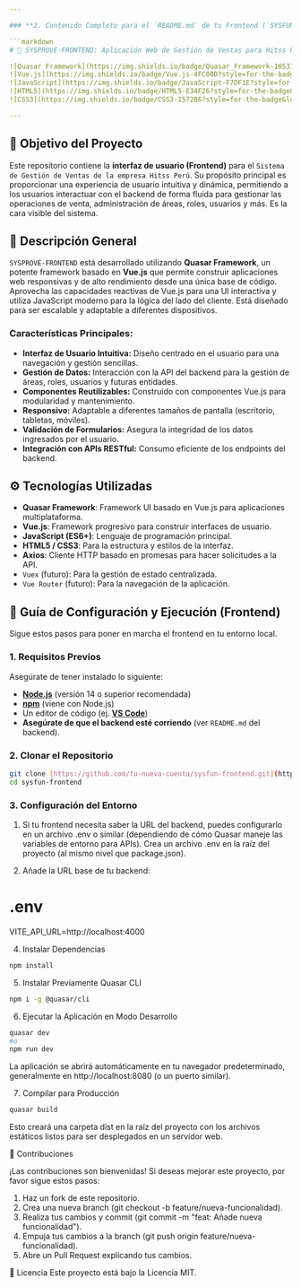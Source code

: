 ```yaml
---

### **2. Contenido Completo para el `README.md` de tu Frontend (`SYSFUN-FRONTEND`)**

```markdown
# 🎨 SYSPROVE-FRONTEND: Aplicación Web de Gestión de Ventas para Hitss Perú 🎨

![Quasar Framework](https://img.shields.io/badge/Quasar_Framework-105374?style=for-the-badge&logo=quasar&logoColor=white)
![Vue.js](https://img.shields.io/badge/Vue.js-4FC08D?style=for-the-badge&logo=vuedotjs&logoColor=white)
![JavaScript](https://img.shields.io/badge/JavaScript-F7DF1E?style=for-the-badge&logo=javascript&logoColor=black)
![HTML5](https://img.shields.io/badge/HTML5-E34F26?style=for-the-badge&logo=html5&logoColor=white)
![CSS3](https://img.shields.io/badge/CSS3-1572B6?style=for-the-badge&logo=css3&logoColor=white)

---
```


## 🎯 **Objetivo del Proyecto**

Este repositorio contiene la **interfaz de usuario (Frontend)** para el `Sistema de Gestión de Ventas de la empresa Hitss Perú`. Su propósito principal es proporcionar una experiencia de usuario intuitiva y dinámica, permitiendo a los usuarios interactuar con el backend de forma fluida para gestionar las operaciones de venta, administración de áreas, roles, usuarios y más. Es la cara visible del sistema.

## 📝 **Descripción General**

`SYSPROVE-FRONTEND` está desarrollado utilizando **Quasar Framework**, un potente framework basado en **Vue.js** que permite construir aplicaciones web responsivas y de alto rendimiento desde una única base de código. Aprovecha las capacidades reactivas de Vue.js para una UI interactiva y utiliza JavaScript moderno para la lógica del lado del cliente. Está diseñado para ser escalable y adaptable a diferentes dispositivos.

### **Características Principales:**

- **Interfaz de Usuario Intuitiva:** Diseño centrado en el usuario para una navegación y gestión sencillas.
- **Gestión de Datos:** Interacción con la API del backend para la gestión de áreas, roles, usuarios y futuras entidades.
- **Componentes Reutilizables:** Construido con componentes Vue.js para modularidad y mantenimiento.
- **Responsivo:** Adaptable a diferentes tamaños de pantalla (escritorio, tabletas, móviles).
- **Validación de Formularios:** Asegura la integridad de los datos ingresados por el usuario.
- **Integración con APIs RESTful:** Consumo eficiente de los endpoints del backend.

## ⚙️ **Tecnologías Utilizadas**

- **Quasar Framework**: Framework UI basado en Vue.js para aplicaciones multiplataforma.
- **Vue.js**: Framework progresivo para construir interfaces de usuario.
- **JavaScript (ES6+)**: Lenguaje de programación principal.
- **HTML5 / CSS3**: Para la estructura y estilos de la interfaz.
- **Axios**: Cliente HTTP basado en promesas para hacer solicitudes a la API.
- `Vuex` (futuro): Para la gestión de estado centralizada.
- `Vue Router` (futuro): Para la navegación de la aplicación.

## 🚀 **Guía de Configuración y Ejecución (Frontend)**

Sigue estos pasos para poner en marcha el frontend en tu entorno local.

### **1. Requisitos Previos**

Asegúrate de tener instalado lo siguiente:

- [**Node.js**](https://nodejs.org/es/download/) (versión 14 o superior recomendada)
- [**npm**](https://docs.npmjs.com/downloading-and-installing-node-js-and-npm) (viene con Node.js)
- Un editor de código (ej. [**VS Code**](https://code.visualstudio.com/))
- **Asegúrate de que el backend esté corriendo** (ver `README.md` del backend).

### **2. Clonar el Repositorio**

```bash
git clone [https://github.com/tu-nueva-cuenta/sysfun-frontend.git](https://github.com/tu-nueva-cuenta/sysfun-frontend.git)
cd sysfun-frontend
```

### **3. Configuración del Entorno**

1. Si tu frontend necesita saber la URL del backend, puedes configurarlo en un archivo .env o similar (dependiendo de cómo Quasar maneje las variables de entorno para APIs).
   Crea un archivo .env en la raíz del proyecto (al mismo nivel que package.json).

2. Añade la URL base de tu backend:

# .env

VITE_API_URL=http://localhost:4000

4. Instalar Dependencias

```bash
npm install
```

5. Instalar Previamente Quasar CLI

```bash
npm i -g @quasar/cli
```

6. Ejecutar la Aplicación en Modo Desarrollo

```bash
quasar dev
#o
npm run dev

```

La aplicación se abrirá automáticamente en tu navegador predeterminado, generalmente en http://localhost:8080 (o un puerto similar).

7. Compilar para Producción

```bash
quasar build

```

Esto creará una carpeta dist en la raíz del proyecto con los archivos estáticos listos para ser desplegados en un servidor web.

🤝 Contribuciones

¡Las contribuciones son bienvenidas! Si deseas mejorar este proyecto, por favor sigue estos pasos:

1.  Haz un fork de este repositorio.
2.  Crea una nueva branch (git checkout -b feature/nueva-funcionalidad).
3.  Realiza tus cambios y commit (git commit -m "feat: Añade nueva funcionalidad").
4.  Empuja tus cambios a la branch (git push origin feature/nueva-funcionalidad).
5.  Abre un Pull Request explicando tus cambios.

📄 Licencia
Este proyecto está bajo la Licencia MIT.
